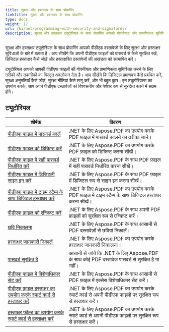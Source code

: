 ```yaml
---
title: सुरक्षा और हस्ताक्षर के साथ प्रोग्रामिंग
linktitle: सुरक्षा और हस्ताक्षर के साथ प्रोग्रामिंग
type: docs
weight: 17
url: /hi/net/programming-with-security-and-signatures/
description: सुरक्षा और हस्ताक्षर ट्यूटोरियल के साथ प्रोग्रामिंग आपको गोपनीयता और प्रामाणिकता सुनिश्चित करते हुए अपने पीडीएफ दस्तावेजों को सुरक्षित और हस्ताक्षरित करना सिखाती है।
---
```

सुरक्षा और हस्ताक्षर ट्यूटोरियल के साथ प्रोग्रामिंग आपको पीडीएफ दस्तावेज़ों के लिए सुरक्षा और हस्ताक्षर सुविधाओं के बारे में बताता है। आप सीखेंगे कि अपनी पीडीएफ फाइलों को पासवर्ड से कैसे सुरक्षित रखें, डिजिटल हस्ताक्षर कैसे जोड़ें और हस्ताक्षरित दस्तावेजों की अखंडता को सत्यापित करें।

ट्यूटोरियल आपको आपकी पीडीएफ फाइलों की गोपनीयता और प्रामाणिकता सुनिश्चित करने के लिए तरीकों और तकनीकों का विस्तृत अवलोकन देता है। आप सीखेंगे कि डिजिटल प्रमाणपत्र कैसे प्रबंधित करें, सुरक्षा अनुमतियाँ कैसे जोड़ें, सुरक्षा नीतियां कैसे लागू करें, और भी बहुत कुछ। इन ट्यूटोरियल्स का उपयोग करके, आप अपने पीडीएफ दस्तावेज़ों को विश्वसनीय और पेशेवर रूप से सुरक्षित करने में सक्षम होंगे।

## ट्यूटोरियल
| शीर्षक | विवरण |
| --- | --- | 
| [पीडीएफ फाइल में पासवर्ड बदलें](./change-password/) | .NET के लिए Aspose.PDF का उपयोग करके PDF फ़ाइल में पासवर्ड बदलने का तरीका जानें। |  
| [पीडीएफ फाइल को डिक्रिप्ट करें](./decrypt/) | .NET के लिए Aspose.PDF का उपयोग करके PDF फ़ाइल को डिक्रिप्ट करना सीखें। |  
| [पीडीएफ फाइल में सही पासवर्ड निर्धारित करें](./determine-correct-password/) | .NET के लिए Aspose.PDF के साथ PDF फ़ाइल में सही पासवर्ड निर्धारित करना सीखें। |  
| [पीडीएफ फाइल में डिजिटली साइन इन करें](./digitally-sign/) | .NET के लिए Aspose.PDF के साथ PDF फ़ाइल में डिजिटल रूप से साइन इन करना सीखें। |  
| [पीडीएफ फाइल में टाइम स्टैम्प के साथ डिजिटल हस्ताक्षर करें](./digitally-sign-with-time-stamp/) | .NET के लिए Aspose.PDF का उपयोग करके PDF फ़ाइल में टाइम स्टैम्प के साथ डिजिटल हस्ताक्षर करना सीखें। |  
| [पीडीएफ फ़ाइल को एन्क्रिप्ट करें](./encrypt/) | .NET के लिए Aspose.PDF के साथ अपनी PDF फ़ाइलों को सुरक्षित रूप से एन्क्रिप्ट करें। |  
| [छवि निकालना](./extracting-image/) | .NET के लिए Aspose.PDF के साथ आसानी से PDF दस्तावेज़ों से छवियां निकालें। |  
| [हस्ताक्षर जानकारी निकालें](./extract-signature-info/) | .NET के लिए Aspose.PDF का उपयोग करके हस्ताक्षर जानकारी निकालना। |  
| [पासवर्ड सुरक्षित है](./is-password-protected/) | आसानी से जांचें कि .NET के लिए Aspose.PDF के साथ कोई PDF दस्तावेज़ पासवर्ड से सुरक्षित है या नहीं। |  
| [पीडीएफ फाइल में विशेषाधिकार सेट करें](./set-privileges/) | .NET के लिए Aspose.PDF के साथ आसानी से PDF फ़ाइल में एक्सेस विशेषाधिकार सेट करें। |  
| [पीडीएफ फ़ाइल हस्ताक्षर का उपयोग करके स्मार्ट कार्ड से हस्ताक्षर करें](./sign-with-smart-card-using-pdf-file-signature/) | .NET के लिए Aspose.PDF का उपयोग करके स्मार्ट कार्ड से अपनी पीडीएफ फाइलों पर सुरक्षित रूप से हस्ताक्षर करें। |  
| [हस्ताक्षर फ़ील्ड का उपयोग करके स्मार्ट कार्ड से हस्ताक्षर करें](./sign-with-smart-card-using-signature-field/) | .NET के लिए Aspose.PDF का उपयोग करके स्मार्ट कार्ड से अपनी पीडीएफ फाइलों पर सुरक्षित रूप से हस्ताक्षर करें। |  